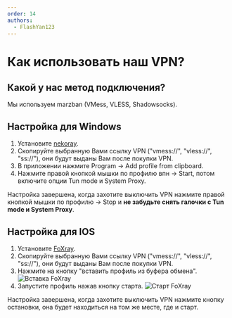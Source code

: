 ```yaml
---
order: 14
authors:
  - FlashYan123
---
```


# Как использовать наш VPN?

## Какой у нас метод подключения?
Мы используем marzban (VMess, VLESS, Shadowsocks).

## Настройка для Windows
1. Установите [nekoray](https://github.com/MatsuriDayo/nekoray/releases).
2. Скопируйте выбранную Вами ссылку VPN ("vmess://", "vless://", "ss://"), они будут выданы Вам после покупки VPN.
3. В приложении нажмите Program -> Add profile from clipboard.
4. Нажмите правой кнопкой мышки по профилю впн -> Start, потом включите опции Tun mode и System Proxy.

Настройка завершена, когда захотите выключить VPN нажмите правой кнопкой мышки по профилю -> Stop и **не забудьте снять галочки с Tun mode и System Proxy**.

## Настройка для IOS
1. Установите [FoXray](https://apps.apple.com/us/app/foxray/id6448898396).
2. Скопируйте выбранную Вами ссылку VPN ("vmess://", "vless://", "ss://"), они будут выданы Вам после покупки VPN.
3. Нажмите на кнопку "вставить профиль из буфера обмена".
![Вставка FoXray](host/vpn/foxrayclip.jpg)
4. Запустите профиль нажав кнопку старта.
![Старт FoXray](host/vpn/foxraystart.jpg)

Настройка завершена, когда захотите выключить VPN нажмите кнопку остановки, она будет находиться на том же месте, где и старт.